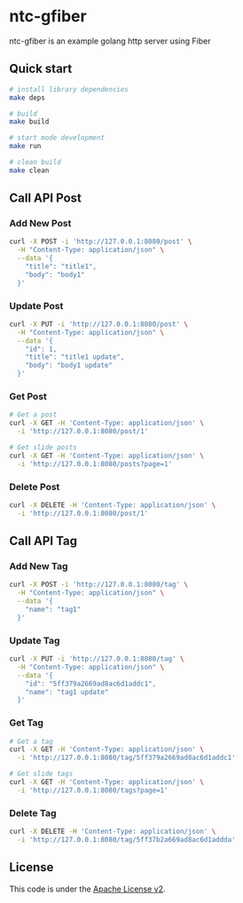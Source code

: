 # ntc-gfiber
ntc-gfiber is an example golang http server using Fiber

## Quick start
```bash
# install library dependencies
make deps

# build
make build

# start mode development
make run

# clean build
make clean
```


## Call API Post
### Add New Post
```bash
curl -X POST -i 'http://127.0.0.1:8080/post' \
  -H "Content-Type: application/json" \
  --data '{
    "title": "title1",
    "body": "body1"
  }'
```

### Update Post
```bash
curl -X PUT -i 'http://127.0.0.1:8080/post' \
  -H "Content-Type: application/json" \
  --data '{
    "id": 1,
    "title": "title1 update",
    "body": "body1 update"
  }'
```

### Get Post
```bash
# Get a post
curl -X GET -H 'Content-Type: application/json' \
  -i 'http://127.0.0.1:8080/post/1'

# Get slide posts
curl -X GET -H 'Content-Type: application/json' \
  -i 'http://127.0.0.1:8080/posts?page=1'
```

### Delete Post
```bash
curl -X DELETE -H 'Content-Type: application/json' \
  -i 'http://127.0.0.1:8080/post/1'
```


## Call API Tag
### Add New Tag
```bash
curl -X POST -i 'http://127.0.0.1:8080/tag' \
  -H "Content-Type: application/json" \
  --data '{
    "name": "tag1"
  }'
```

### Update Tag
```bash
curl -X PUT -i 'http://127.0.0.1:8080/tag' \
  -H "Content-Type: application/json" \
  --data '{
    "id": "5ff379a2669ad8ac6d1addc1",
    "name": "tag1 update"
  }'
```

### Get Tag
```bash
# Get a tag
curl -X GET -H 'Content-Type: application/json' \
  -i 'http://127.0.0.1:8080/tag/5ff379a2669ad8ac6d1addc1'

# Get slide tags
curl -X GET -H 'Content-Type: application/json' \
  -i 'http://127.0.0.1:8080/tags?page=1'
```

### Delete Tag
```bash
curl -X DELETE -H 'Content-Type: application/json' \
  -i 'http://127.0.0.1:8080/tag/5ff37b2a669ad8ac6d1addda'
```


## License
This code is under the [Apache License v2](https://www.apache.org/licenses/LICENSE-2.0).  